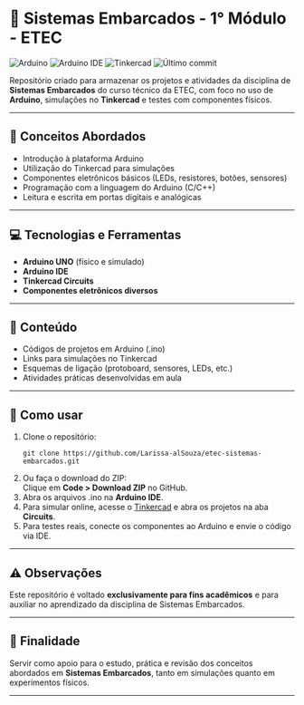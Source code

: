 <h1>🔌 Sistemas Embarcados - 1° Módulo - ETEC</h1>

<p>
  <img src="https://img.shields.io/badge/platform-Arduino-00979D?logo=arduino&logoColor=white" alt="Arduino" />
  <img src="https://img.shields.io/badge/IDE-Arduino%20IDE-00979D?logo=arduino&logoColor=white" alt="Arduino IDE" />
  <img src="https://img.shields.io/badge/simulator-Tinkercad-orange?logo=autodesk&logoColor=white" alt="Tinkercad" />
  <img src="https://img.shields.io/github/last-commit/Larissa-alSouza/etec-sistemas-embarcados" alt="Último commit" />
</p>

<p>
  Repositório criado para armazenar os projetos e atividades da disciplina de <strong>Sistemas Embarcados</strong> do curso técnico da ETEC, com foco no uso de <strong>Arduino</strong>, simulações no <strong>Tinkercad</strong> e testes com componentes físicos.
</p>

<hr />

<h2>📘 Conceitos Abordados</h2>
<ul>
  <li>Introdução à plataforma Arduino</li>
  <li>Utilização do Tinkercad para simulações</li>
  <li>Componentes eletrônicos básicos (LEDs, resistores, botões, sensores)</li>
  <li>Programação com a linguagem do Arduino (C/C++)</li>
  <li>Leitura e escrita em portas digitais e analógicas</li>
</ul>

<hr />

<h2>💻 Tecnologias e Ferramentas</h2>
<ul>
  <li><strong>Arduino UNO</strong> (físico e simulado)</li>
  <li><strong>Arduino IDE</strong></li>
  <li><strong>Tinkercad Circuits</strong></li>
  <li><strong>Componentes eletrônicos diversos</strong></li>
</ul>

<hr />

<h2>📂 Conteúdo</h2>
<ul>
  <li>Códigos de projetos em Arduino (.ino)</li>
  <li>Links para simulações no Tinkercad</li>
  <li>Esquemas de ligação (protoboard, sensores, LEDs, etc.)</li>
  <li>Atividades práticas desenvolvidas em aula</li>
</ul>

<hr />

<h2>🚀 Como usar</h2>
<ol>
  <li>
    Clone o repositório:
    <pre><code>git clone https://github.com/Larissa-alSouza/etec-sistemas-embarcados.git</code></pre>
  </li>
  <li>Ou faça o download do ZIP:<br />
    Clique em <strong>Code &gt; Download ZIP</strong> no GitHub.
  </li>
  <li>Abra os arquivos .ino na <strong>Arduino IDE</strong>.</li>
  <li>Para simular online, acesse o <a href="https://www.tinkercad.com/">Tinkercad</a> e abra os projetos na aba <strong>Circuits</strong>.</li>
  <li>Para testes reais, conecte os componentes ao Arduino e envie o código via IDE.</li>
</ol>

<hr />

<h2>⚠️ Observações</h2>
<p>Este repositório é voltado <strong>exclusivamente para fins acadêmicos</strong> e para auxiliar no aprendizado da disciplina de Sistemas Embarcados.</p>

<hr />

<h2>🎯 Finalidade</h2>
<p>Servir como apoio para o estudo, prática e revisão dos conceitos abordados em <strong>Sistemas Embarcados</strong>, tanto em simulações quanto em experimentos físicos.</p>

<hr />
